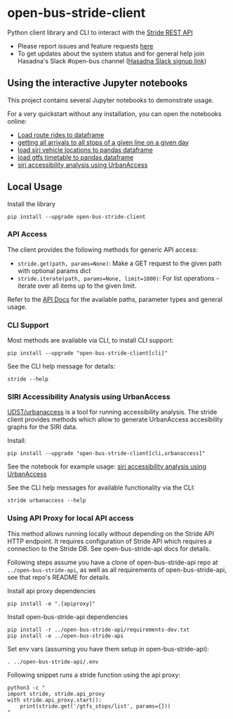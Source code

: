 # open-bus-stride-client

Python client library and CLI to interact with the [Stride REST API](https://open-bus-stride-api.hasadna.org.il/docs)

* Please report issues and feature requests [here](https://github.com/hasadna/open-bus/issues/new)
* To get updates about the system status and for general help join Hasadna's Slack #open-bus channel ([Hasadna Slack signup link](https://join.slack.com/t/hasadna/shared_invite/zt-167h764cg-J18ZcY1odoitq978IyMMig))

## Using the interactive Jupyter notebooks

This project contains several Jupyter notebooks to demonstrate usage.

For a very quickstart without any installation, you can open the notebooks online:

* [Load route rides to dataframe](https://mybinder.org/v2/gh/hasadna/open-bus-stride-client/HEAD?labpath=notebooks%2FLoad%20route%20rides%20to%20dataframe.ipynb)
* [getting all arrivals to all stops of a given line on a given day](https://mybinder.org/v2/gh/hasadna/open-bus-stride-client/HEAD?labpath=notebooks%2Fgetting%20all%20arrivals%20to%20all%20stops%20of%20a%20given%20line%20in%20a%20given%20day.ipynb)
* [load siri vehicle locations to pandas dataframe](https://mybinder.org/v2/gh/hasadna/open-bus-stride-client/main?labpath=notebooks%2Fload%20siri%20vehicle%20locations%20to%20pandas%20dataframe.ipynb)
* [load gtfs timetable to pandas dataframe](https://mybinder.org/v2/gh/hasadna/open-bus-stride-client/HEAD?labpath=notebooks%2Fload%20gtfs%20timetable%20to%20pandas%20dataframe.ipynb)
* [siri accessibility analysis using UrbanAccess](https://mybinder.org/v2/gh/hasadna/open-bus-stride-client/HEAD?labpath=notebooks%2Fsiri%20accessibility%20analysis%20using%20UrbanAccess.ipynb)

## Local Usage

Install the library

```
pip install --upgrade open-bus-stride-client
```

### API Access

The client provides the following methods for generic API access:

* `stride.get(path, params=None)`: Make a GET request to the given path with optional params dict
* `stride.iterate(path, params=None, limit=1000)`: For list operations - iterate over all items up to the given limit.

Refer to the [API Docs](https://open-bus-stride-api.hasadna.org.il/docs) for the available paths, parameter types and general usage.

### CLI Support

Most methods are available via CLI, to install CLI support:

```
pip install --upgrade "open-bus-stride-client[cli]"
```

See the CLI help message for details:

```
stride --help
```

### SIRI Accessibility Analysis using UrbanAccess

[UDST/urbanaccess](https://github.com/UDST/urbanaccess/blob/dev/README.rst) is a tool for running accessibility 
analysis. The stride client provides methods which allow to generate UrbanAccess accesibility graphs for the SIRI data.

Install:

```
pip install --upgrade "open-bus-stride-client[cli,urbanaccess]"
```

See the notebook for example usage: [siri accessibility analysis using UrbanAccess](https://mybinder.org/v2/gh/hasadna/open-bus-stride-client/HEAD?labpath=notebooks%2Fsiri%20accessibility%20analysis%20using%20UrbanAccess.ipynb)

See the CLI help messages for available functionality via the CLI:

```
stride urbanaccess --help
```

### Using API Proxy for local API access

This method allows running locally without depending on the Stride API HTTP endpoint.
It requires configuration of Stride API which requires a connection to the Stride DB.
See open-bus-stride-api docs for details.

Following steps assume you have a clone of open-bus-stride-api repo at `../open-bus-stride-api`, as
well as all requirements of open-bus-stride-api, see that repo's README for details.

Install api proxy dependencies

```
pip install -e ".[apiproxy]"
```

Install open-bus-stride-api dependencies

```
pip install -r ../open-bus-stride-api/requirements-dev.txt
pip install -e ../open-bus-stride-api
```

Set env vars (assuming you have them setup in open-bus-stride-api):

```
. ../open-bus-stride-api/.env
```

Following snippet runs a stride function using the api proxy:

```
python3 -c "
import stride, stride.api_proxy
with stride.api_proxy.start():
    print(stride.get('/gtfs_stops/list', params={}))
"
```
